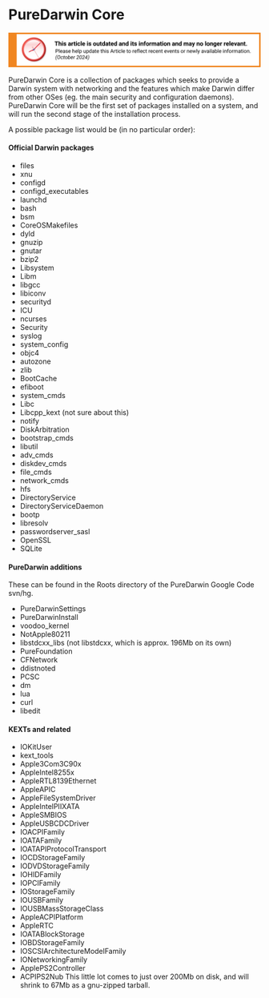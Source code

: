 PureDarwin Core
===============

![This article is outdated and its information and may no longer relevant.](/img/notice/article-oudated-oct2024.svg)


PureDarwin Core is a collection of packages which seeks to provide a Darwin system with networking and the features which make Darwin differ from other OSes (eg. the main security and configuration daemons). PureDarwin Core will be the first set of packages installed on a system, and will run the second stage of the installation process.

A possible package list would be (in no particular order):
#### Official Darwin packages
-   files
-   xnu
-   configd
-   configd_executables
-   launchd
-   bash
-   bsm
-   CoreOSMakefiles
-   dyld
-   gnuzip
-   gnutar
-   bzip2
-   Libsystem
-   Libm
-   libgcc
-   libiconv
-   securityd
-   ICU
-   ncurses
-   Security
-   syslog
-   system_config
-   objc4
-   autozone
-   zlib
-   BootCache
-   efiboot
-   system_cmds
-   Libc
-   Libcpp_kext (not sure about this)
-   notify
-   DiskArbitration
-   bootstrap_cmds
-   libutil
-   adv_cmds
-   diskdev_cmds
-   file_cmds
-   network_cmds
-   hfs
-   DirectoryService
-   DirectoryServiceDaemon
-   bootp
-   libresolv
-   passwordserver_sasl
-   OpenSSL
-   SQLite
#### PureDarwin additions
These can be found in the Roots directory of the PureDarwin Google Code svn/hg.
-   PureDarwinSettings
-   PureDarwinInstall
-   voodoo_kernel 
-   NotApple80211
-   libstdcxx_libs (not libstdcxx, which is approx. 196Mb on its own)
-   PureFoundation
-   CFNetwork
-   ddistnoted
-   PCSC
-   dm
-   lua
-   curl
-   libedit
#### KEXTs and related
-   IOKitUser
-   kext_tools
-   Apple3Com3C90x
-   AppleIntel8255x
-   AppleRTL8139Ethernet
-   AppleAPIC
-   AppleFileSystemDriver
-   AppleIntelPIIXATA
-   AppleSMBIOS
-   AppleUSBCDCDriver
-   IOACPIFamily
-   IOATAFamily
-   IOATAPIProtocolTransport
-   IOCDStorageFamily
-   IODVDStorageFamily
-   IOHIDFamily
-   IOPCIFamily
-   IOStorageFamily
-   IOUSBFamily
-   IOUSBMassStorageClass
-   AppleACPIPlatform
-   AppleRTC
-   IOATABlockStorage
-   IOBDStorageFamily
-   IOSCSIArchitectureModelFamily
-   IONetworkingFamily
-   ApplePS2Controller
-   ACPIPS2Nub
This little lot comes to just over 200Mb on disk, and will shrink to 67Mb as a gnu-zipped tarball.

